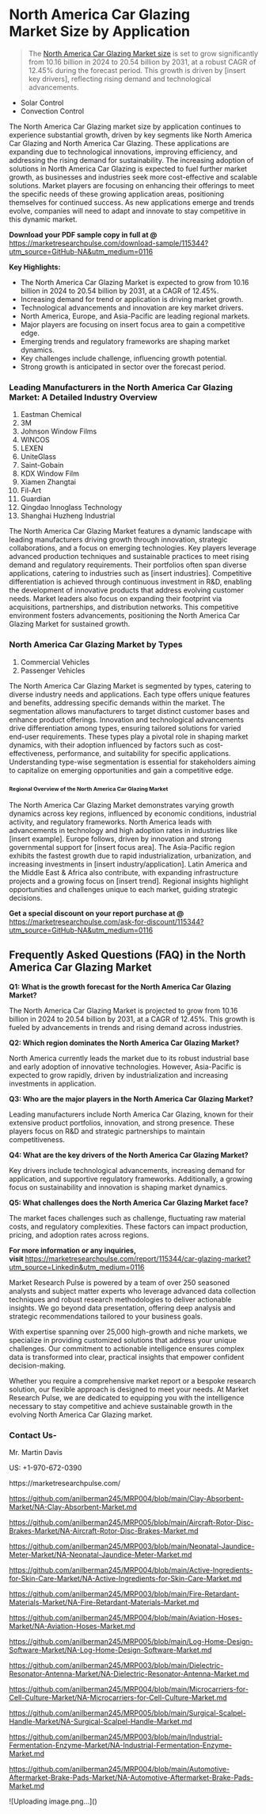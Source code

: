 <h1>North America Car Glazing Market&nbsp;Size by Application</h1><blockquote><p>The <a href="https://marketresearchpulse.com/download-sample/115344?utm_source=GitHub-NA&amp;utm_medium=0116">North America Car Glazing Market size</a> is set to grow significantly from 10.16 billion in 2024 to 20.54 billion by 2031, at a robust CAGR of 12.45% during the forecast period. This growth is driven by [insert key drivers], reflecting rising demand and technological advancements.</p></blockquote><ul><li>Solar Control<li> Convection Control</li></ul><p>The North America Car Glazing market size by application continues to experience substantial growth, driven by key segments like North America Car Glazing and North America Car Glazing. These applications are expanding due to technological innovations, improving efficiency, and addressing the rising demand for sustainability. The increasing adoption of solutions in North America Car Glazing is expected to fuel further market growth, as businesses and industries seek more cost-effective and scalable solutions. Market players are focusing on enhancing their offerings to meet the specific needs of these growing application areas, positioning themselves for continued success. As new applications emerge and trends evolve, companies will need to adapt and innovate to stay competitive in this dynamic market.</p><p><strong>Download your PDF sample copy in full at @ </strong><a href="https://marketresearchpulse.com/download-sample/115344?utm_source=GitHub-NA&amp;utm_medium=0116">https://marketresearchpulse.com/download-sample/115344?utm_source=GitHub-NA&amp;utm_medium=0116</a></p><p><strong>Key Highlights: </strong></p><ul><li>The North America Car Glazing Market is expected to grow from 10.16 billion in 2024 to 20.54 billion by 2031, at a CAGR of 12.45%.</li><li>Increasing demand for trend or application is driving market growth.</li><li>Technological advancements and innovation are key market drivers.</li><li>North America, Europe, and Asia-Pacific are leading regional markets.</li><li>Major players are focusing on insert focus area to gain a competitive edge.</li><li>Emerging trends and regulatory frameworks are shaping market dynamics.</li><li>Key challenges include challenge, influencing growth potential.</li><li>Strong growth is anticipated in sector over the forecast period.</li></ul><h3>Leading Manufacturers in the North America Car Glazing Market: A Detailed Industry Overview</h3><ol><li>Eastman Chemical</li><li>3M</li><li>Johnson Window Films</li><li>WINCOS</li><li>LEXEN</li><li>UniteGlass</li><li>Saint-Gobain</li><li>KDX Window Film</li><li>Xiamen Zhangtai</li><li>Fil-Art</li><li>Guardian</li><li>Qingdao Innoglass Technology</li><li>Shanghai Huzheng Industrial</li></ol><div class="flex max-w-full flex-col flex-grow"><div class="min-h-8 text-message flex w-full flex-col items-end gap-2 whitespace-normal break-words [.text-message+&amp;]:mt-5" dir="auto" data-message-author-role="assistant" data-message-id="fd8432e4-4910-450d-b182-61b7bfb0a01f" data-message-model-slug="gpt-4o"><div class="flex w-full flex-col gap-1 empty:hidden first:pt-[3px]"><div class="markdown prose w-full break-words dark:prose-invert light"><p>The North America Car Glazing Market features a dynamic landscape with leading manufacturers driving growth through innovation, strategic collaborations, and a focus on emerging technologies. Key players leverage advanced production techniques and sustainable practices to meet rising demand and regulatory requirements. Their portfolios often span diverse applications, catering to industries such as [insert industries]. Competitive differentiation is achieved through continuous investment in R&amp;D, enabling the development of innovative products that address evolving customer needs. Market leaders also focus on expanding their footprint via acquisitions, partnerships, and distribution networks. This competitive environment fosters advancements, positioning the North America Car Glazing Market for sustained growth.</p></div></div></div></div><h3>North America Car Glazing Market by Types</h3><ol><li>Commercial Vehicles<li> Passenger Vehicles</li></ol><div class="flex max-w-full flex-col flex-grow"><div class="min-h-8 text-message flex w-full flex-col items-end gap-2 whitespace-normal break-words [.text-message+&amp;]:mt-5" dir="auto" data-message-author-role="assistant" data-message-id="084470be-0bb7-4664-bddf-5156b4f41249" data-message-model-slug="gpt-4o-mini"><div class="flex w-full flex-col gap-1 empty:hidden first:pt-[3px]"><div class="markdown prose w-full break-words dark:prose-invert light"><p>The North America Car Glazing Market is segmented by types, catering to diverse industry needs and applications. Each type offers unique features and benefits, addressing specific demands within the market. The segmentation allows manufacturers to target distinct customer bases and enhance product offerings. Innovation and technological advancements drive differentiation among types, ensuring tailored solutions for varied end-user requirements. These types play a pivotal role in shaping market dynamics, with their adoption influenced by factors such as cost-effectiveness, performance, and suitability for specific applications. Understanding type-wise segmentation is essential for stakeholders aiming to capitalize on emerging opportunities and gain a competitive edge.</p></div></div></div></div><h3><span style="font-size: 11px;">Regional Overview of the North America Car Glazing Market</span></h3><div class="flex max-w-full flex-col flex-grow"><div class="min-h-8 text-message flex w-full flex-col items-end gap-2 whitespace-normal break-words [.text-message+&amp;]:mt-5" dir="auto" data-message-author-role="assistant" data-message-id="e9038762-ce64-4e30-91c9-9bd413514231" data-message-model-slug="gpt-4o-mini"><div class="flex w-full flex-col gap-1 empty:hidden first:pt-[3px]"><div class="markdown prose w-full break-words dark:prose-invert light"><p>The North America Car Glazing Market demonstrates varying growth dynamics across key regions, influenced by economic conditions, industrial activity, and regulatory frameworks. North America leads with advancements in technology and high adoption rates in industries like [insert example]. Europe follows, driven by innovation and strong governmental support for [insert focus area]. The Asia-Pacific region exhibits the fastest growth due to rapid industrialization, urbanization, and increasing investments in [insert industry/application]. Latin America and the Middle East &amp; Africa also contribute, with expanding infrastructure projects and a growing focus on [insert trend]. Regional insights highlight opportunities and challenges unique to each market, guiding strategic decisions.</p></div></div></div></div><p><strong>Get a special discount on your report purchase at @ </strong><a href="https://marketresearchpulse.com/ask-for-discount/115344?utm_source=GitHub-NA&amp;utm_medium=0116">https://marketresearchpulse.com/ask-for-discount/115344?utm_source=GitHub-NA&amp;utm_medium=0116</a></p><h2>Frequently Asked Questions (FAQ) in the North America Car Glazing Market</h2><p><strong>Q1: What is the growth forecast for the North America Car Glazing Market?</strong></p><p>The North America Car Glazing Market is projected to grow from 10.16 billion in 2024 to 20.54 billion by 2031, at a CAGR of 12.45%. This growth is fueled by advancements in trends and rising demand across industries.</p><p><strong>Q2: Which region dominates the North America Car Glazing Market?</strong></p><p>North America currently leads the market due to its robust industrial base and early adoption of innovative technologies. However, Asia-Pacific is expected to grow rapidly, driven by industrialization and increasing investments in application.</p><p><strong>Q3: Who are the major players in the North America Car Glazing Market?</strong></p><p>Leading manufacturers include North America Car Glazing, known for their extensive product portfolios, innovation, and strong presence. These players focus on R&amp;D and strategic partnerships to maintain competitiveness.</p><p><strong>Q4: What are the key drivers of the North America Car Glazing Market?</strong></p><p>Key drivers include technological advancements, increasing demand for application, and supportive regulatory frameworks. Additionally, a growing focus on sustainability and innovation is shaping market dynamics.</p><p><strong>Q5: What challenges does the North America Car Glazing Market face?</strong></p><p>The market faces challenges such as challenge, fluctuating raw material costs, and regulatory complexities. These factors can impact production, pricing, and adoption rates across regions.</p><p><strong>For more information or any inquiries, visit&nbsp;</strong><a href="https://marketresearchpulse.com/report/115344/car-glazing-market?utm_source=Linkedin&utm_medium=0116">https://marketresearchpulse.com/report/115344/car-glazing-market?utm_source=Linkedin&utm_medium=0116</a></p><p>Market Research Pulse is powered by a team of over 250 seasoned analysts and subject matter experts who leverage advanced data collection techniques and robust research methodologies to deliver actionable insights. We go beyond data presentation, offering deep analysis and strategic recommendations tailored to your business goals.</p><p>With expertise spanning over 25,000 high-growth and niche markets, we specialize in providing customized solutions that address your unique challenges. Our commitment to actionable intelligence ensures complex data is transformed into clear, practical insights that empower confident decision-making.</p><p>Whether you require a comprehensive market report or a bespoke research solution, our flexible approach is designed to meet your needs. At Market Research Pulse, we are dedicated to equipping you with the intelligence necessary to stay competitive and achieve sustainable growth in the evolving North America Car Glazing market.</p><h3><strong>Contact Us-</strong></h3><p>Mr. Martin Davis</p><p>US: +1-970-672-0390</p><p>https://marketresearchpulse.com/</p><p><a href="https://github.com/anilberman245/MRP004/blob/main/Clay-Absorbent-Market/NA-Clay-Absorbent-Market.md">https://github.com/anilberman245/MRP004/blob/main/Clay-Absorbent-Market/NA-Clay-Absorbent-Market.md</a></p><p><a href="https://github.com/anilberman245/MRP005/blob/main/Aircraft-Rotor-Disc-Brakes-Market/NA-Aircraft-Rotor-Disc-Brakes-Market.md">https://github.com/anilberman245/MRP005/blob/main/Aircraft-Rotor-Disc-Brakes-Market/NA-Aircraft-Rotor-Disc-Brakes-Market.md</a></p><p><a href="https://github.com/anilberman245/MRP003/blob/main/Neonatal-Jaundice-Meter-Market/NA-Neonatal-Jaundice-Meter-Market.md">https://github.com/anilberman245/MRP003/blob/main/Neonatal-Jaundice-Meter-Market/NA-Neonatal-Jaundice-Meter-Market.md</a></p><p><a href="https://github.com/anilberman245/MRP004/blob/main/Active-Ingredients-for-Skin-Care-Market/NA-Active-Ingredients-for-Skin-Care-Market.md">https://github.com/anilberman245/MRP004/blob/main/Active-Ingredients-for-Skin-Care-Market/NA-Active-Ingredients-for-Skin-Care-Market.md</a></p><p><a href="https://github.com/anilberman245/MRP003/blob/main/Fire-Retardant-Materials-Market/NA-Fire-Retardant-Materials-Market.md">https://github.com/anilberman245/MRP003/blob/main/Fire-Retardant-Materials-Market/NA-Fire-Retardant-Materials-Market.md</a></p><p><a href="https://github.com/anilberman245/MRP004/blob/main/Aviation-Hoses-Market/NA-Aviation-Hoses-Market.md">https://github.com/anilberman245/MRP004/blob/main/Aviation-Hoses-Market/NA-Aviation-Hoses-Market.md</a></p><p><a href="https://github.com/anilberman245/MRP005/blob/main/Log-Home-Design-Software-Market/NA-Log-Home-Design-Software-Market.md">https://github.com/anilberman245/MRP005/blob/main/Log-Home-Design-Software-Market/NA-Log-Home-Design-Software-Market.md</a></p><p><a href="https://github.com/anilberman245/MRP003/blob/main/Dielectric-Resonator-Antenna-Market/NA-Dielectric-Resonator-Antenna-Market.md">https://github.com/anilberman245/MRP003/blob/main/Dielectric-Resonator-Antenna-Market/NA-Dielectric-Resonator-Antenna-Market.md</a></p><p><a href="https://github.com/anilberman245/MRP004/blob/main/Microcarriers-for-Cell-Culture-Market/NA-Microcarriers-for-Cell-Culture-Market.md">https://github.com/anilberman245/MRP004/blob/main/Microcarriers-for-Cell-Culture-Market/NA-Microcarriers-for-Cell-Culture-Market.md</a></p><p><a href="https://github.com/anilberman245/MRP005/blob/main/Surgical-Scalpel-Handle-Market/NA-Surgical-Scalpel-Handle-Market.md">https://github.com/anilberman245/MRP005/blob/main/Surgical-Scalpel-Handle-Market/NA-Surgical-Scalpel-Handle-Market.md</a></p><p><a href="https://github.com/anilberman245/MRP003/blob/main/Industrial-Fermentation-Enzyme-Market/NA-Industrial-Fermentation-Enzyme-Market.md">https://github.com/anilberman245/MRP003/blob/main/Industrial-Fermentation-Enzyme-Market/NA-Industrial-Fermentation-Enzyme-Market.md</a></p><p><a href="https://github.com/anilberman245/MRP004/blob/main/Automotive-Aftermarket-Brake-Pads-Market/NA-Automotive-Aftermarket-Brake-Pads-Market.md">https://github.com/anilberman245/MRP004/blob/main/Automotive-Aftermarket-Brake-Pads-Market/NA-Automotive-Aftermarket-Brake-Pads-Market.md</a></p>
![Uploading image.png…]()
